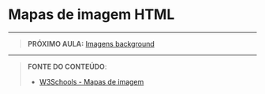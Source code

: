 # Mapas de imagem HTML





***

> **PRÓXIMO AULA:** [Imagens background](../5.3-imagem-background)

***


> **FONTE DO CONTEÚDO**:
>
> - [W3Schools - Mapas de imagem](https://www.w3schools.com/html/html_images_imagemap.asp)